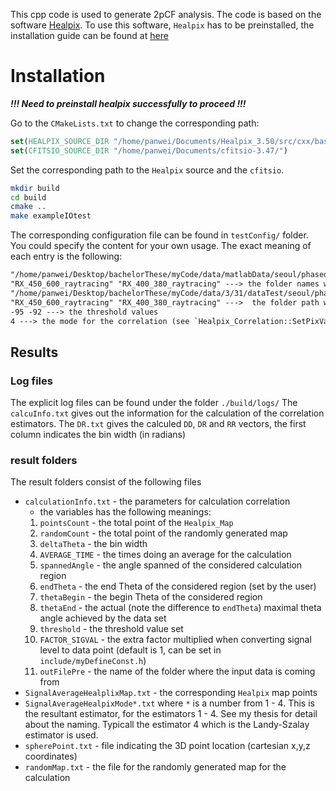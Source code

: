 This cpp code is used to generate 2pCF analysis. The code
is based on the software [Healpix](https://healpix.sourceforge.io/).
To use this software, `Healpix` has to be preinstalled, the installation guide can be found at [here](https://healpix.sourceforge.io/downloads.php#SECTION_360_12000000000000000)

# Installation

***!!! Need to preinstall healpix successfully to proceed !!!***

Go to the `CMakeLists.txt` to change the corresponding path:

```cmake
set(HEALPIX_SOURCE_DIR "/home/panwei/Documents/Healpix_3.50/src/cxx/basic_gcc/")
set(CFITSIO_SOURCE_DIR "/home/panwei/Documents/cfitsio-3.47/")
```

Set the corresponding path to the `Healpix` source and the `cfitsio`.

```bash
mkdir build
cd build
cmake ..
make exampleIOtest
```

The corresponding configuration file can be found in `testConfig/` folder. You could specify the content for your own usage.
The exact meaning of each entry is the following:

```txt
"/home/panwei/Desktop/bachelorThese/myCode/data/matlabData/seoul/phasedAntennaArrayAggregate/"   --->  the parent path to the data folder
"RX_450_600_raytracing" "RX_400_380_raytracing" ---> the folder names where the input data is stored
"/home/panwei/Desktop/bachelorThese/myCode/data/3/31/dataTest/seoul/phasedAntennaArrayAggregateNewMode/"  --> the folder path to output the calculation result
"RX_450_600_raytracing" "RX_400_380_raytracing" --->  the folder path where the calculation result is stored
-95 -92 ---> the threshold values
4 ---> the mode for the correlation (see `Healpix_Correlation::SetPixValue` for more details)
```

## Results

### Log files

The explicit log files can be found under the folder `./build/logs/`
The `calcuInfo.txt` gives out the information for the calculation of the correlation estimators.
The `DR.txt` gives the calculed `DD`, `DR` and `RR` vectors, the first column indicates the bin width (in radians)

### result folders

The result folders consist of the following files
- `calculationInfo.txt` - the parameters for calculation correlation
    - the variables has the following meanings:
    1. `pointsCount` - the total point of the `Healpix_Map`
    2. `randomCount` - the total point of the randomly generated map
    3. `deltaTheta` - the bin width
    4. `AVERAGE_TIME` - the times doing an average for the calculation
    5. `spannedAngle` - the angle spanned of the considered calculation region
    6. `endTheta` - the end Theta of the considered region (set by the user)
    7. `thetaBegin` - the begin Theta of the considered region
    8. `thetaEnd` - the actual (note the difference to `endTheta`) maximal theta angle achieved by the data set
    9. `threshold` - the threshold value set
    10. `FACTOR_SIGVAL` - the extra factor multiplied when converting signal level to data point (default is 1, can be set in `include/myDefineConst.h`)
    11. `outFilePre` - the name of the folder where the input data is coming from
- `SignalAverageHealplixMap.txt` - the corresponding `Healpix` map points
- `SignalAverageHealpixMode*.txt` where `*` is a number from 1 - 4. This is the resultant estimator, for the estimators 1 - 4. See my thesis for detail about the naming. Typicall the estimator 4 which is the Landy-Szalay estimator is used.
- `spherePoint.txt` - file indicating the 3D point location (cartesian x,y,z coordinates)
- `randomMap.txt` - the file for the randomly generated map for the calculation


